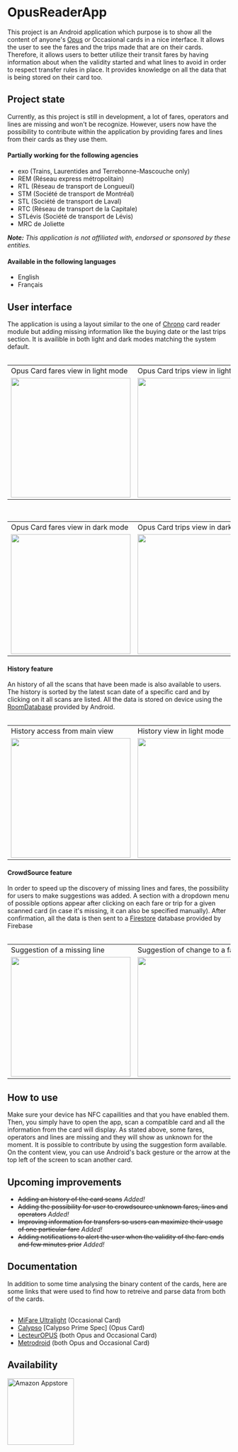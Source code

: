 <h1>OpusReaderApp</h1>
<span>
  This project is an Android application which purpose is to show all the content of anyone's <a href="https://www.artm.quebec/tarification/support-de-titres/opus/" target="_blank">Opus</a> or Occasional cards in a nice interface.
  It allows the user to see the fares and the trips made that are on their cards. Therefore, it allows users to better utilize their transit fares by having information about when the validity started and what lines to avoid in order to respect transfer rules in place.
  It provides knowledge on all the data that is being stored on their card too.
</span>
<h2>Project state</h2>
<span>
  Currently, as this project is still in development, a lot of fares, operators and lines are missing and won't be recognize. However, users now have the possibility to contribute within the application by providing fares and lines from their cards as they use them.
</span>
<br>
<h4>Partially working for the following agencies</h4>
<ul>
  <li>exo (Trains, Laurentides and Terrebonne-Mascouche only)</li>
  <li>REM (Réseau express métropolitain)</li>
  <li>RTL (Réseau de transport de Longueuil)</li>
  <li>STM (Société de transport de Montréal)</li>
  <li>STL (Société de transport de Laval)</li>
  <li>RTC (Réseau de transport de la Capitale)</li>
  <li>STLévis (Société de transport de Lévis)</li>
  <li>MRC de Joliette</li>
</ul>
<span>
  <em><b>Note:</b> This application is not affiliated with, endorsed or sponsored by these entities.</em>
</span>
<h4>Available in the following languages</h4>
<ul>
  <li>English</li>
  <li>Français</li>
</ul>
<h2>User interface</h2>
<span>
  The application is using a layout similar to the one of <a href="https://play.google.com/store/apps/details?id=quebec.artm.chrono" target="_blank">Chrono</a> card reader module but adding missing information like the buying date or the last trips section.
  It is availible in both light and dark modes matching the system default.
</span>
<br>
<br>
<table>
  <tr>
    <td>Opus Card fares view in light mode</td>
    <td>Opus Card trips view in light mode</td>
    <td>Occasional Card view in light mode</td>
  </tr>
  <tr>
    <td><img src="https://github.com/user-attachments/assets/a2b3fdca-e069-4fa7-af07-dacdd7409fb1" width=270></td>
    <td><img src="https://github.com/user-attachments/assets/70193a0f-b242-434c-b75b-d096c51b946f" width=270></td>
    <td><img src="https://github.com/user-attachments/assets/d3820bfc-a5fd-471f-92d2-4288f9307e40" width=270></td>
  </tr>
</table>
<br>
<table>
  <tr>
    <td>Opus Card fares view in dark mode</td>
    <td>Opus Card trips view in dark mode</td>
    <td>Occasional Card view in dark mode</td>
  </tr>
  <tr>
    <td><img src="https://github.com/user-attachments/assets/c0880f10-8d97-400f-91fa-ba854bd52860" width=270></td>
    <td><img src="https://github.com/user-attachments/assets/df3645c5-c95b-4cab-9f31-c4ed7abd4b78" width=270></td>
    <td><img src="https://github.com/user-attachments/assets/b8800629-2707-470b-b8e0-30fc35489fa6" width=270></td>
  </tr>
</table>
<h4>History feature</h4>
<span>
  An history of all the scans that have been made is also available to users. The history is sorted by the latest scan date of a specific card and by clicking on it all scans are listed. 
  All the data is stored on device using the <a href="https://developer.android.com/training/data-storage/room" target="_blank">RoomDatabase</a> provided by Android.
</span>
<br>
<br>
<table>
  <tr>
    <td>History access from main view</td>
    <td>History view in light mode</td>
    <td>History view in dark mode</td>
  </tr>
  <tr>
    <td><img src="https://github.com/user-attachments/assets/ad1a19a3-d8e4-489b-ae38-942fbb69c4b5" width=270></td>
    <td><img src="https://github.com/JerPatterson/OpusReaderApp/assets/89818093/6d771217-d257-46e1-b337-1177628c8637" width=270></td>
    <td><img src="https://github.com/JerPatterson/OpusReaderApp/assets/89818093/ea027d94-e513-47b1-b18e-37225c29ccb8" width=270></td>
  </tr>
</table>
<h4>CrowdSource feature</h4>
<span>
  In order to speed up the discovery of missing lines and fares, the possibility for users to make suggestions was added.
  A section with a dropdown menu of possible options appear after clicking on each fare or trip for a given scanned card (in case it's missing, it can also be specified manually).
  After confirmation, all the data is then sent to a <a href="https://firebase.google.com/docs/firestore" target="_blank">Firestore</a> database provided by Firebase
</span>
<br>
<br>
<table>
  <tr>
    <td>Suggestion of a missing line</td>
    <td>Suggestion of change to a fare</td>
    <td>Selection from missing lines menu</td>
  </tr>
  <tr>
    <td><img src="https://github.com/user-attachments/assets/c6ced704-0de8-4829-ab24-3974ed7acdf6" width=270></td>
    <td><img src="https://github.com/user-attachments/assets/aaa1f4c8-12ff-4359-a22a-975168600472" width=270></td>
    <td><img src="https://github.com/user-attachments/assets/10766780-2bbd-4733-add8-b4420ecfe49f" width=270></td>
  </tr>
</table>
<h2>How to use</h2>
<span>
  Make sure your device has NFC capailities and that you have enabled them. Then, you simply have to open the app, scan a compatible card and all the information from the card will display.
  As stated above, some fares, operators and lines are missing and they will show as unknown for the moment. It is possible to contribute by using the suggestion form available. 
  On the content view, you can use Android's back gesture or the arrow at the top left of the screen to scan another card.
</span>
<h2>Upcoming improvements</h2>
<ul>
  <li><strike>Adding an history of the card scans</strike> <em>Added!</em></li>
  <li><strike>Adding the possibility for user to crowdsource unknown fares, lines and operators</strike> <em>Added!</em></li>
  <li><strike>Improving information for transfers so users can maximize their usage of one particular fare</strike> <em>Added!</em></li>
  <li><strike>Adding notifications to alert the user when the validity of the fare ends and few minutes prior</strike> <em>Added!</em></li>
</ul>
<h2>Documentation</h2>
<span>
  In addition to some time analysing the binary content of the cards, here are some links that were used to find how to retreive and parse data from both of the cards.
</span>
<ul>
  <br>
  <li><a href="https://www.nxp.com/docs/en/data-sheet/MF0ICU1.pdf">MiFare Ultralight</a> (Occasional Card)</li>
  <li><a href="https://calypsonet.org/" target="_blank">Calypso</a> [Calypso Prime Spec] (Opus Card)</li>
  <li><a href="https://github.com/etiennedub/LecteurOPUS" target="_blank">LecteurOPUS</a> (both Opus and Occasional Card)</li>
  <li><a href="https://github.com/metrodroid/metrodroid" target="_blank">Metrodroid</a> (both Opus and Occasional Card)</li>
</ul>
<h2>Availability</h2>
<a href="https://www.amazon.com/dp/B0DS6N3HWC" target="_blank"><img alt="Amazon Appstore" src="https://github.com/user-attachments/assets/eec33db9-84ed-467d-8341-e32d331d263e" width=150></a>
